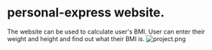 # personal-express website.
The website can be used to calculate user's BMI. User can enter their weight and height and find out what their BMI is.
![project.png](Project.png)


